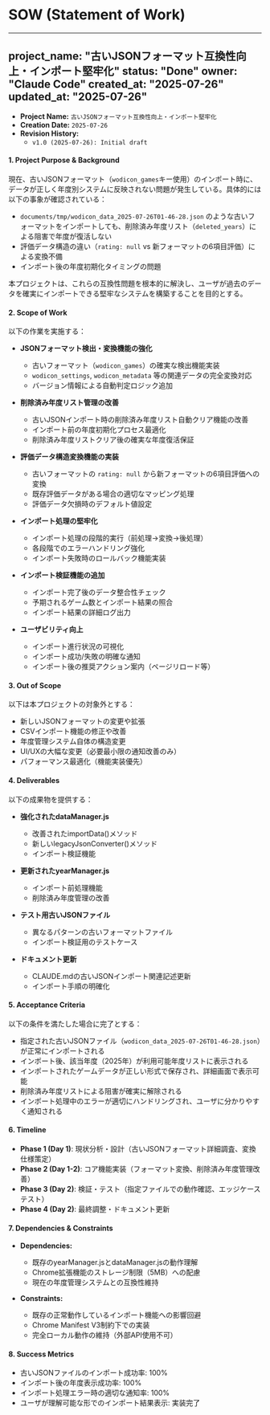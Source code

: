 # SOW (Statement of Work)

---
project_name: "古いJSONフォーマット互換性向上・インポート堅牢化"
status: "Done"
owner: "Claude Code"
created_at: "2025-07-26"
updated_at: "2025-07-26"
---

- **Project Name:** `古いJSONフォーマット互換性向上・インポート堅牢化`
- **Creation Date:** `2025-07-26`
- **Revision History:**
  - `v1.0 (2025-07-26): Initial draft`

#### 1. Project Purpose & Background

現在、古いJSONフォーマット（`wodicon_games`キー使用）のインポート時に、データが正しく年度別システムに反映されない問題が発生している。具体的には以下の事象が確認されている：

- `documents/tmp/wodicon_data_2025-07-26T01-46-28.json` のような古いフォーマットをインポートしても、削除済み年度リスト（`deleted_years`）による阻害で年度が復活しない
- 評価データ構造の違い（`rating: null` vs 新フォーマットの6項目評価）による変換不備
- インポート後の年度初期化タイミングの問題

本プロジェクトは、これらの互換性問題を根本的に解決し、ユーザが過去のデータを確実にインポートできる堅牢なシステムを構築することを目的とする。

#### 2. Scope of Work

以下の作業を実施する：

- **JSONフォーマット検出・変換機能の強化**
  - 古いフォーマット（`wodicon_games`）の確実な検出機能実装
  - `wodicon_settings`, `wodicon_metadata` 等の関連データの完全変換対応
  - バージョン情報による自動判定ロジック追加

- **削除済み年度リスト管理の改善**
  - 古いJSONインポート時の削除済み年度リスト自動クリア機能の改善
  - インポート前の年度初期化プロセス最適化
  - 削除済み年度リストクリア後の確実な年度復活保証

- **評価データ構造変換機能の実装**
  - 古いフォーマットの `rating: null` から新フォーマットの6項目評価への変換
  - 既存評価データがある場合の適切なマッピング処理
  - 評価データ欠損時のデフォルト値設定

- **インポート処理の堅牢化**
  - インポート処理の段階的実行（前処理→変換→後処理）
  - 各段階でのエラーハンドリング強化
  - インポート失敗時のロールバック機能実装

- **インポート検証機能の追加**
  - インポート完了後のデータ整合性チェック
  - 予期されるゲーム数とインポート結果の照合
  - インポート結果の詳細ログ出力

- **ユーザビリティ向上**
  - インポート進行状況の可視化
  - インポート成功/失敗の明確な通知
  - インポート後の推奨アクション案内（ページリロード等）

#### 3. Out of Scope

以下は本プロジェクトの対象外とする：

- 新しいJSONフォーマットの変更や拡張
- CSVインポート機能の修正や改善
- 年度管理システム自体の構造変更
- UI/UXの大幅な変更（必要最小限の通知改善のみ）
- パフォーマンス最適化（機能実装優先）

#### 4. Deliverables

以下の成果物を提供する：

- **強化されたdataManager.js**
  - 改善されたimportData()メソッド
  - 新しいlegacyJsonConverter()メソッド
  - インポート検証機能

- **更新されたyearManager.js**
  - インポート前処理機能
  - 削除済み年度管理の改善

- **テスト用古いJSONファイル**
  - 異なるパターンの古いフォーマットファイル
  - インポート検証用のテストケース

- **ドキュメント更新**
  - CLAUDE.mdの古いJSONインポート関連記述更新
  - インポート手順の明確化

#### 5. Acceptance Criteria

以下の条件を満たした場合に完了とする：

- 指定された古いJSONファイル（`wodicon_data_2025-07-26T01-46-28.json`）が正常にインポートされる
- インポート後、該当年度（2025年）が利用可能年度リストに表示される
- インポートされたゲームデータが正しい形式で保存され、詳細画面で表示可能
- 削除済み年度リストによる阻害が確実に解除される
- インポート処理中のエラーが適切にハンドリングされ、ユーザに分かりやすく通知される

#### 6. Timeline

- **Phase 1 (Day 1)**: 現状分析・設計（古いJSONフォーマット詳細調査、変換仕様策定）
- **Phase 2 (Day 1-2)**: コア機能実装（フォーマット変換、削除済み年度管理改善）
- **Phase 3 (Day 2)**: 検証・テスト（指定ファイルでの動作確認、エッジケーステスト）
- **Phase 4 (Day 2)**: 最終調整・ドキュメント更新

#### 7. Dependencies & Constraints

- **Dependencies:**
  - 既存のyearManager.jsとdataManager.jsの動作理解
  - Chrome拡張機能のストレージ制限（5MB）への配慮
  - 現在の年度管理システムとの互換性維持

- **Constraints:**
  - 既存の正常動作しているインポート機能への影響回避
  - Chrome Manifest V3制約下での実装
  - 完全ローカル動作の維持（外部API使用不可）

#### 8. Success Metrics

- 古いJSONファイルのインポート成功率: 100%
- インポート後の年度表示成功率: 100%
- インポート処理エラー時の適切な通知率: 100%
- ユーザが理解可能な形でのインポート結果表示: 実装完了